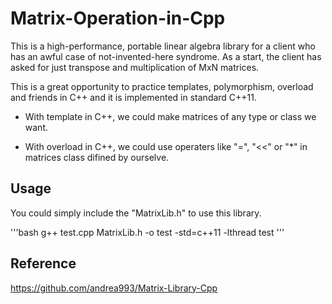 # Matrix-Operation-in-Cpp

This is a high-performance, portable linear algebra library for a client who has an awful case of not-invented-here syndrome. As a start, the client has asked for just transpose and multiplication of MxN matrices.

This is a great opportunity to practice templates, polymorphism, overload and friends in C++ and it is implemented in standard C++11.

- With template in C++, we could make matrices of any type or class we want.

- With overload in C++, we could use operaters like "=", "<<" or "*" in matrices class difined by ourselve.

## Usage

You could simply include the "MatrixLib.h" to use this library.

'''bash
g++ test.cpp MatrixLib.h -o test -std=c++11 -lthread
test
'''

## Reference

https://github.com/andrea993/Matrix-Library-Cpp